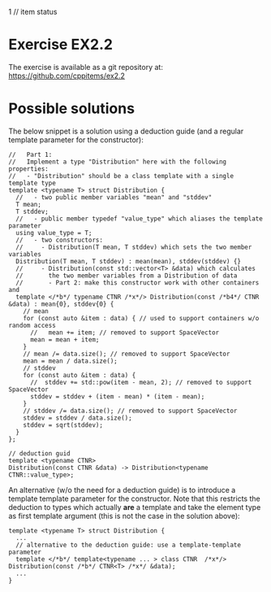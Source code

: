 1 // item status
# Exercise EX2.2

The exercise is available as a git repository at:
https://github.com/cppitems/ex2.2

# Possible solutions
The below snippet is a solution using a deduction guide (and a regular template parameter for the constructor):
```pmans
//   Part 1:
//   Implement a type "Distribution" here with the following properties:
//   - "Distribution" should be a class template with a single template type
template <typename T> struct Distribution {
  //   - two public member variables "mean" and "stddev"
  T mean;
  T stddev;
  //   - public member typedef "value_type" which aliases the template parameter
  using value_type = T;
  //   - two constructors:
  //     - Distribution(T mean, T stddev) which sets the two member variables
  Distribution(T mean, T stddev) : mean(mean), stddev(stddev) {}
  //     - Distribution(const std::vector<T> &data) which calculates
  //       the two member variables from a Distribution of data
  //       - Part 2: make this constructor work with other containers and 
  template </*b*/ typename CTNR /*x*/> Distribution(const /*b4*/ CTNR &data) : mean{0}, stddev{0} {
    // mean
    for (const auto &item : data) { // used to support containers w/o random access
      //   mean += item; // removed to support SpaceVector
      mean = mean + item;
    }
    // mean /= data.size(); // removed to support SpaceVector
    mean = mean / data.size();
    // stddev
    for (const auto &item : data) {
      //  stddev += std::pow(item - mean, 2); // removed to support SpaceVector
      stddev = stddev + (item - mean) * (item - mean);
    }
    // stddev /= data.size(); // removed to support SpaceVector
    stddev = stddev / data.size();
    stddev = sqrt(stddev);
  }
};

// deduction guid
template <typename CTNR>
Distribution(const CTNR &data) -> Distribution<typename CTNR::value_type>;
```

An alternative (w/o the need for a deduction guide) is to introduce a template template parameter for the constructor. Note that this restricts the deduction to types which actually **are**  a template and take the element type as first template argument (this is not the case in the solution above):

```pmans
template <typename T> struct Distribution {
  ...
  // alternative to the deduction guide: use a template-template parameter
  template </*b*/ template<typename ... > class CTNR  /*x*/> Distribution(const /*b*/ CTNR<T> /*x*/ &data);
  ...
}
```